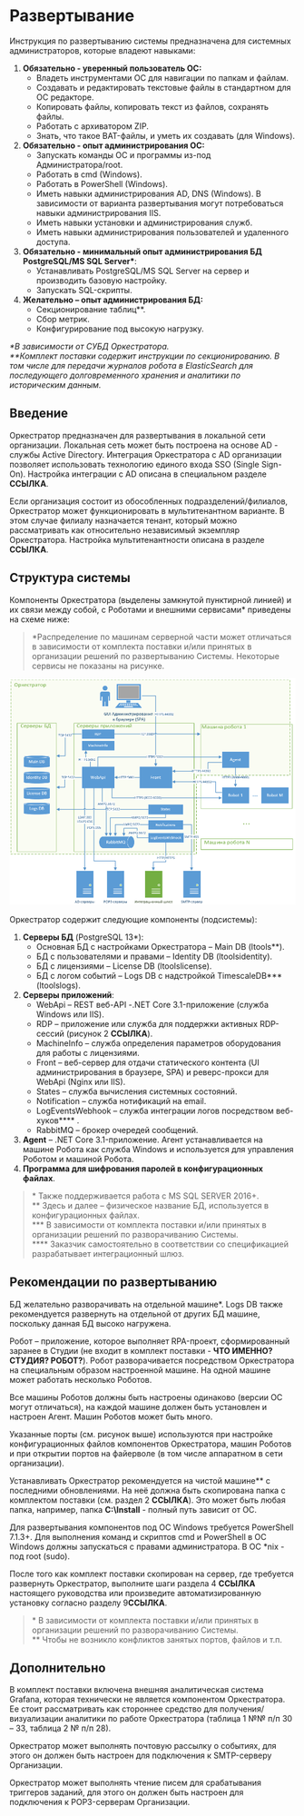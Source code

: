 # Развертывание 
Инструкция по развертыванию системы предназначена для системных администраторов, которые владеют навыками:

1.	**Обязательно - уверенный пользователь ОС:**
    *	Владеть инструментами ОС для навигации по папкам и файлам.
    * Создавать и редактировать текстовые файлы в стандартном для ОС редакторе.
    * Копировать файлы, копировать текст из файлов, сохранять файлы. 
    * Работать с архиватором ZIP.
    * Знать, что такое BAT-файлы, и уметь их создавать (для Windows).
2.	**Обязательно - опыт администрирования ОС:**
    * Запускать команды ОС и программы из-под Администратора/root.
    * Работать в cmd (Windows).
    * Работать в PowerShell (Windows).
    * Иметь навыки администрирования AD, DNS (Windows). В зависимости от варианта развертывания могут потребоваться навыки администрирования IIS.
    * Иметь навыки установки и администрирования служб.
    * Иметь навыки администрирования пользователей и удаленного доступа.
3.	**Обязательно - минимальный опыт администрирования БД PostgreSQL/MS SQL Server\***:
    * Устанавливать PostgreSQL/MS SQL Server на сервер и производить базовую настройку.
    * Запускать SQL-скрипты. 
4. **Желательно – опыт администрирования БД:**
    * Секционирование таблиц**. 
    * Сбор метрик.
    * Конфигурирование под высокую нагрузку.

*\*В зависимости от СУБД Оркестратора.*\
*\*\*Комплект поставки содержит инструкции по секционированию. В том числе для передачи журналов робота в ElasticSearch для последующего долговременного хранения и аналитики по историческим данным.*

## Введение

Оркестратор предназначен для развертывания в локальной сети организации. Локальная сеть может быть построена на основе AD - службы Active Directory. Интеграция Оркестратора с AD организации позволяет использовать технологию единого входа SSO (Single Sign-On). Настройка интеграции с AD описана в специальном разделе **ССЫЛКА**. 

Если организация состоит из обособленных подразделений/филиалов, Оркестратор может функционировать в мультитенантном варианте. В этом случае филиалу назначается тенант, который можно рассматривать как относительно независимый экземпляр Оркестратора. Настройка мультитенантности описана в разделе **ССЫЛКА**.

## Структура системы

Компоненты Оркестратора (выделены замкнутой пунктирной линией) и их связи между собой, с Роботами и внешними сервисами\* приведены на схеме ниже: 

> \*Распределение по машинам серверной части может отличаться в зависимости от комплекта поставки и/или принятых в организации решений по развертыванию Системы. Некоторые сервисы не показаны на рисунке.

![](<../../.gitbook/assets/1. Компоненты Орка.png>)

Оркестратор содержит следующие компоненты (подсистемы):

1.	**Серверы БД** (PostgreSQL 13\*):
    * Основная БД с настройками Оркестратора – Main DB (ltools\**).
    * БД с пользователями и правами – Identity DB (ltoolsidentity).
    * БД с лицензиями – License DB (ltoolslicense).
    * БД с логом событий – Logs DB с надстройкой TimescaleDB\*** (ltoolslogs).
2. **Серверы приложений**:
    * WebApi – REST веб-API -.NET Core 3.1-приложение (служба Windows или IIS).
    * RDP – приложение или служба для поддержки активных RDP-сессий (рисунок 2 **ССЫЛКА**).
    * MachineInfo – служба определения параметров оборудования для работы с лицензиями.
    * Front – веб-сервер для отдачи статического контента (UI администрирования в браузере, SPA) и реверс-прокси для WebApi (Nginx или IIS).
    * States – служба вычисления системных состояний.
    * Notification – служба нотификаций на email.
    * LogEventsWebhook – служба интеграции логов посредством веб-хуков\*\*\*\* .
    * RabbitMQ – брокер очередей сообщений.
3. **Agent** – .NET Core 3.1-приложение. Агент устанавливается на машине Робота как служба Windows и используется для управления Роботом и машиной Робота.
4. **Программа для шифрования паролей в конфигурационных файлах**.

> \* Также поддерживается работа с MS SQL SERVER 2016+.\
>  \** Здесь и далее – физическое название БД, используется в конфигурационных файлах.\
>  \*** В зависимости от комплекта поставки и/или принятых в организации решений по разворачиванию Системы.\
>  \**** Заказчик самостоятельно в соответствии со спецификацией разрабатывает интеграционный шлюз.

## Рекомендации по развертыванию

БД желательно разворачивать на отдельной машине\*. Logs DB также рекомендуется развернуть на отдельной от других БД машине, поскольку данная БД высоко нагружена. 

Робот – приложение, которое  выполняет RPA-проект, сформированный заранее в Студии (не входит в комплект поставки - **ЧТО ИМЕННО? СТУДИЯ? РОБОТ?**). Робот разворачивается посредством Оркестратора на специальным образом настроенной машине. На одной машине может работать несколько Роботов. 

Все машины Роботов должны быть настроены одинаково (версии ОС могут отличаться), на каждой машине должен быть установлен и настроен Aгент. Машин Роботов может быть много.

Указанные порты (см. рисунок выше) используются при настройке конфигурационных файлов компонентов Оркестратора, машин Роботов и при открытии портов на файерволе (в том числе аппаратном в сети организации).

Устанавливать Оркестратор рекомендуется на чистой машине\** с последними обновлениями. На неё должна быть скопирована папка с комплектом поставки (см. раздел 2 **ССЫЛКА**). Это может быть любая папка, например, папка **C:\Install** - полный путь зависит от ОС.

Для развертывания компонентов под OC Windows требуется PowerShell 7.1.3+. Для выполнения команд и скриптов cmd и PowerShell в ОС Windows должны запускаться с правами администратора. В OC \*nix - под root (sudo).

После того как комплект поставки скопирован на сервер, где требуется развернуть Оркестратор, выполните шаги раздела 4 **ССЫЛКА** настоящего руководства или произведите автоматизированную установку согласно разделу 9**ССЫЛКА**.

> \* В зависимости от комплекта поставки и/или принятых в организации решений по разворачиванию Системы.\
> \** Чтобы не возникло конфликтов занятых портов, файлов и т.п.

## Дополнительно

В комплект поставки включена внешняя аналитическая система Grafana, которая технически не является компонентом Оркестратора. Ее стоит рассматривать как стороннее средство для получения/визуализации аналитики по работе Оркестратора (таблица 1 №№ п/п 30 – 33, таблица 2 № п/п 28).

Оркестратор может выполнять почтовую рассылку о событиях, для этого он должен быть настроен для подключения к SMTP-серверу Организации.

Оркестратор может выполнять чтение писем для срабатывания триггеров заданий, для этого он должен быть настроен для подключения к POP3-серверам Организации.


